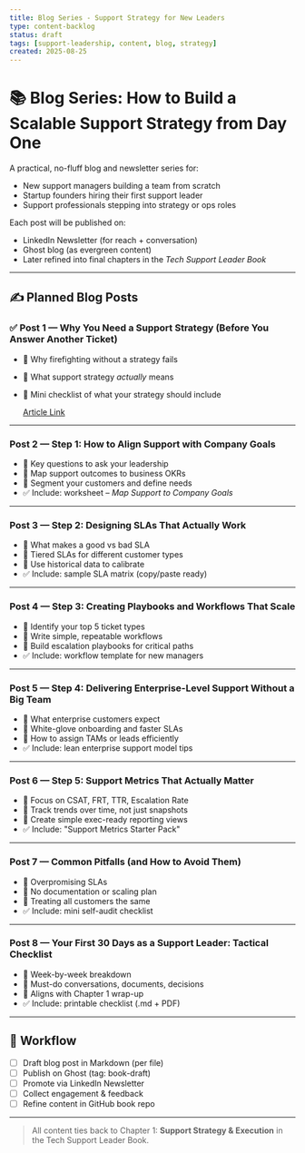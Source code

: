 ```yaml
---
title: Blog Series - Support Strategy for New Leaders
type: content-backlog
status: draft
tags: [support-leadership, content, blog, strategy]
created: 2025-08-25
---
```


# 📚 Blog Series: How to Build a Scalable Support Strategy from Day One

A practical, no-fluff blog and newsletter series for:

- New support managers building a team from scratch
- Startup founders hiring their first support leader
- Support professionals stepping into strategy or ops roles

Each post will be published on:
- LinkedIn Newsletter (for reach + conversation)
- Ghost blog (as evergreen content)
- Later refined into final chapters in the *Tech Support Leader Book*

---

## ✍️ Planned Blog Posts

### ✅ Post 1 — Why You Need a Support Strategy (Before You Answer Another Ticket)
- 🔹 Why firefighting without a strategy fails
- 🔹 What support strategy *actually* means
- 🔹 Mini checklist of what your strategy should include

  [Article Link](https://www.linkedin.com/pulse/why-you-need-support-strategy-before-answer-another-luis-b6m4f/)

---

###  Post 2 — Step 1: How to Align Support with Company Goals
- 🔹 Key questions to ask your leadership
- 🔹 Map support outcomes to business OKRs
- 🔹 Segment your customers and define needs
- ✅ Include: worksheet – *Map Support to Company Goals*

---

###  Post 3 — Step 2: Designing SLAs That Actually Work
- 🔹 What makes a good vs bad SLA
- 🔹 Tiered SLAs for different customer types
- 🔹 Use historical data to calibrate
- ✅ Include: sample SLA matrix (copy/paste ready)

---

###  Post 4 — Step 3: Creating Playbooks and Workflows That Scale
- 🔹 Identify your top 5 ticket types
- 🔹 Write simple, repeatable workflows
- 🔹 Build escalation playbooks for critical paths
- ✅ Include: workflow template for new managers

---

###  Post 5 — Step 4: Delivering Enterprise-Level Support Without a Big Team
- 🔹 What enterprise customers expect
- 🔹 White-glove onboarding and faster SLAs
- 🔹 How to assign TAMs or leads efficiently
- ✅ Include: lean enterprise support model tips

---

###  Post 6 — Step 5: Support Metrics That Actually Matter
- 🔹 Focus on CSAT, FRT, TTR, Escalation Rate
- 🔹 Track trends over time, not just snapshots
- 🔹 Create simple exec-ready reporting views
- ✅ Include: "Support Metrics Starter Pack"

---

###  Post 7 — Common Pitfalls (and How to Avoid Them)
- 🔹 Overpromising SLAs
- 🔹 No documentation or scaling plan
- 🔹 Treating all customers the same
- ✅ Include: mini self-audit checklist

---

###  Post 8 — Your First 30 Days as a Support Leader: Tactical Checklist
- 🔹 Week-by-week breakdown
- 🔹 Must-do conversations, documents, decisions
- 🔹 Aligns with Chapter 1 wrap-up
- ✅ Include: printable checklist (.md + PDF)

---

## 🔄 Workflow

- [ ] Draft blog post in Markdown (per file)
- [ ] Publish on Ghost (tag: book-draft)
- [ ] Promote via LinkedIn Newsletter
- [ ] Collect engagement & feedback
- [ ] Refine content in GitHub book repo

---

> All content ties back to Chapter 1: **Support Strategy & Execution** in the Tech Support Leader Book.

